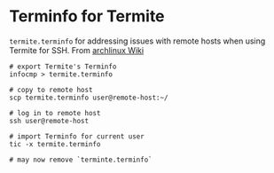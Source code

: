 # Terminfo for Termite
`termite.terminfo` for addressing issues with remote hosts when using Termite for SSH. From [archlinux Wiki](https://wiki.archlinux.org/title/Termite)

```
# export Termite's Terminfo
infocmp > termite.terminfo

# copy to remote host
scp termite.terminfo user@remote-host:~/

# log in to remote host
ssh user@remote-host

# import Terminfo for current user
tic -x termite.terminfo

# may now remove `terminte.terminfo`
